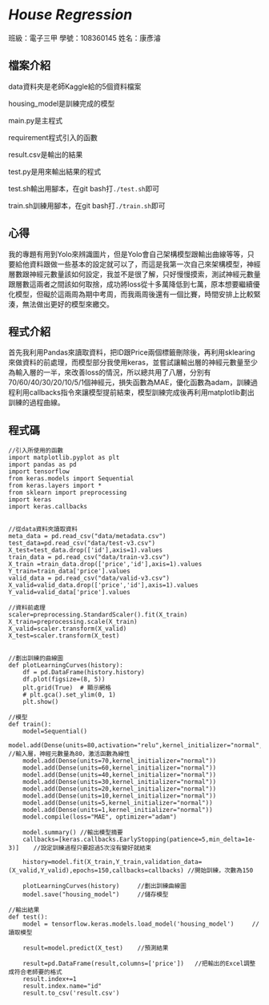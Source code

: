 # *House Regression*

班級：電子三甲 學號：108360145 姓名：康彥濬

## 檔案介紹
data資料夾是老師Kaggle給的5個資料檔案

housing_model是訓練完成的模型

main.py是主程式

requirement程式引入的函數

result.csv是輸出的結果

test.py是用來輸出結果的程式

test.sh輸出用腳本，在git bash打`./test.sh`即可

train.sh訓練用腳本，在git bash打`./train.sh`即可



## 心得
我的專題有用到Yolo來辨識圖片，但是Yolo會自己架構模型跟輸出曲線等等，只要給他資料跟做一些基本的設定就可以了，而這是我第一次自己來架構模型，神經層數跟神經元數量該如何設定，我並不是很了解，只好慢慢摸索，測試神經元數量跟層數這兩者之間該如何取捨，成功將loss從十多萬降低到七萬，原本想要繼續優化模型，但礙於這兩周為期中考周，而我兩周後還有一個比賽，時間安排上比較緊湊，無法做出更好的模型來繳交。

## 程式介紹
首先我利用Pandas來讀取資料，把ID跟Price兩個標籤刪除後，再利用sklearing來做資料的前處理，而模型部分我使用keras，並嘗試讓輸出層的神經元數量至少為輸入層的一半，來改善loss的情況，所以總共用了八層，分別有70/60/40/30/20/10/5/1個神經元，損失函數為MAE，優化函數為adam，訓練過程利用callbacks指令來讓模型提前結束，模型訓練完成後再利用matplotlib劃出訓練的過程曲線。

## 程式碼

```code
//引入所使用的函數
import matplotlib.pyplot as plt
import pandas as pd
import tensorflow
from keras.models import Sequential
from keras.layers import *
from sklearn import preprocessing
import keras
import keras.callbacks


//從data資料夾讀取資料
meta_data = pd.read_csv("data/metadata.csv")
test_data=pd.read_csv("data/test-v3.csv")
X_test=test_data.drop(['id'],axis=1).values
train_data = pd.read_csv("data/train-v3.csv")
X_train =train_data.drop(['price','id'],axis=1).values
Y_train=train_data['price'].values
valid_data = pd.read_csv("data/valid-v3.csv")
X_valid=valid_data.drop(['price','id'],axis=1).values
Y_valid=valid_data['price'].values

//資料前處理
scaler=preprocessing.StandardScaler().fit(X_train)
X_train=preprocessing.scale(X_train)
X_valid=scaler.transform(X_valid)
X_test=scaler.transform(X_test)


//劃出訓練的曲線圖
def plotLearningCurves(history):
    df = pd.DataFrame(history.history)
    df.plot(figsize=(8, 5))
    plt.grid(True)  # 顯示網格
    # plt.gca().set_ylim(0, 1)
    plt.show()

//模型
def train():
    model=Sequential()
    model.add(Dense(units=80,activation="relu",kernel_initializer="normal",input_dim=X_train.shape[1]))	//輸入層，神經元數量為80，激活函數為線性
    model.add(Dense(units=70,kernel_initializer="normal"))
    model.add(Dense(units=60,kernel_initializer="normal"))
    model.add(Dense(units=40,kernel_initializer="normal"))
    model.add(Dense(units=30,kernel_initializer="normal"))
    model.add(Dense(units=20,kernel_initializer="normal"))
    model.add(Dense(units=10,kernel_initializer="normal"))
    model.add(Dense(units=5,kernel_initializer="normal"))
    model.add(Dense(units=1,kernel_initializer="normal"))
    model.compile(loss="MAE", optimizer="adam")

    model.summary()	//輸出模型摘要
    callbacks=[keras.callbacks.EarlyStopping(patience=5,min_delta=1e-3)]	//設定訓練過程只要超過5次沒有變好就結束

    history=model.fit(X_train,Y_train,validation_data=(X_valid,Y_valid),epochs=150,callbacks=callbacks)	//開始訓練，次數為150

    plotLearningCurves(history)		//劃出訓練曲線圖
    model.save("housing_model")		//儲存模型

//輸出結果
def test():
    model = tensorflow.keras.models.load_model('housing_model')		//讀取模型

    result=model.predict(X_test)	//預測結果

    result=pd.DataFrame(result,columns=['price'])	//把輸出的Excel調整成符合老師要的格式
    result.index+=1
    result.index.name="id"
    result.to_csv('result.csv')
```